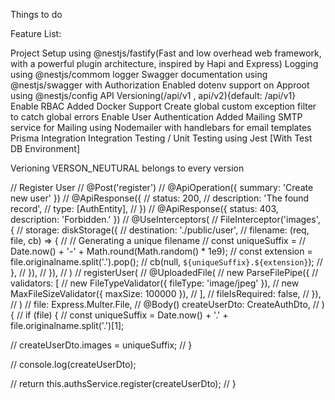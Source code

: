Things to do

Feature List:

Project Setup using @nestjs/fastify(Fast and low overhead web framework, with a powerful plugin architecture, inspired by Hapi and Express)
Logging using @nestjs/commom logger
Swagger documentation using @nestjs/swagger with Authorization
Enabled dotenv support on Approot using @nestjs/config
API Versioning(/api/v1 , api/v2){default: /api/v1}
Enable RBAC
Added Docker Support
Create global custom exception filter to catch global errors
Enable User Authentication
Added Mailing SMTP service for Mailing using Nodemailer with handlebars for email templates
Prisma Integration
Integration Testing / Unit Testing using Jest [With Test DB Environment]


Verioning
VERSON_NEUTURAL belongs to every version








  // Register User
  // @Post('register')
  // @ApiOperation({ summary: 'Create new user' })
  // @ApiResponse({
  //   status: 200,
  //   description: 'The found record',
  //   type: [AuthEntity],
  // })
  // @ApiResponse({ status: 403, description: 'Forbidden.' })
  // @UseInterceptors(
  //   FileInterceptor('images', {
  //     storage: diskStorage({
  //       destination: './public/user',
  //       filename: (req, file, cb) => {
  //         // Generating a unique filename
  //         const uniqueSuffix =
  //           Date.now() + '-' + Math.round(Math.random() * 1e9);
  //         const extension = file.originalname.split('.').pop();
  //         cb(null, `${uniqueSuffix}.${extension}`);
  //       },
  //     }),
  //   }),
  // )
  // registerUser(
  //   @UploadedFile(
  //     new ParseFilePipe({
  //       validators: [
  //         new FileTypeValidator({ fileType: 'image/jpeg' }),
  //         new MaxFileSizeValidator({ maxSize: 100000 }),
  //       ],
  //       fileIsRequired: false,
  //     }),
  //   )
  //   file: Express.Multer.File,
  //   @Body() createUserDto: CreateAuthDto,
  // ) {
  //   if (file) {
  //     const uniqueSuffix = Date.now() + '.' + file.originalname.split('.')[1];

  //     createUserDto.images = uniqueSuffix;
  //   }

  //   console.log(createUserDto);

  //   return this.authsService.register(createUserDto);
  // }
